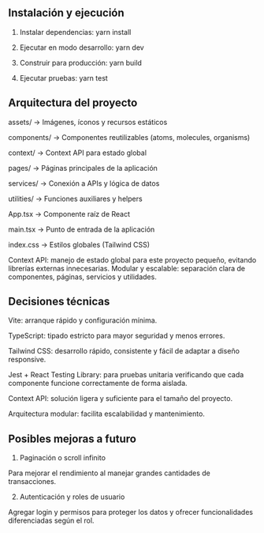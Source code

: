 ## Instalación y ejecución

1. Instalar dependencias:
   yarn install

2. Ejecutar en modo desarrollo:
   yarn dev

3. Construir para producción:
   yarn build

4. Ejecutar pruebas:
   yarn test

## Arquitectura del proyecto

assets/ → Imágenes, íconos y recursos estáticos

components/ → Componentes reutilizables (atoms, molecules, organisms)

context/ → Context API para estado global

pages/ → Páginas principales de la aplicación

services/ → Conexión a APIs y lógica de datos

utilities/ → Funciones auxiliares y helpers

App.tsx → Componente raíz de React

main.tsx → Punto de entrada de la aplicación

index.css → Estilos globales (Tailwind CSS)

Context API: manejo de estado global para este proyecto pequeño, evitando librerías externas innecesarias.
Modular y escalable: separación clara de componentes, páginas, servicios y utilidades.

## Decisiones técnicas

Vite: arranque rápido y configuración mínima.

TypeScript: tipado estricto para mayor seguridad y menos errores.

Tailwind CSS: desarrollo rápido, consistente y fácil de adaptar a diseño responsive.

Jest + React Testing Library: para pruebas unitaria verificando que cada componente funcione correctamente de forma aislada.

Context API: solución ligera y suficiente para el tamaño del proyecto.

Arquitectura modular: facilita escalabilidad y mantenimiento.

## Posibles mejoras a futuro

1. Paginación o scroll infinito

Para mejorar el rendimiento al manejar grandes cantidades de transacciones.

2. Autenticación y roles de usuario

Agregar login y permisos para proteger los datos y ofrecer funcionalidades diferenciadas según el rol.
